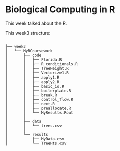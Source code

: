 # Biological Computing in R

This week talked about the R.

This week3 structure:

```plaintext

├── week3
│   └── MyRCoursework
│       ├── code
│       │   ├── Florida.R    
│       │   ├── R_conditionals.R
│       │   ├── TreeHeight.R
│       │   ├── Vectorize1.R
│       │   ├── apply1.R
│       │   ├── apply2.R
│       │   ├── basic_io.R
│       │   ├── boilerplate.R
│       │   ├── break.R
│       │   ├── control_flow.R
│       │   ├── next.R
│       │   ├── preallocate.R
│       │   └── MyResults.Rout
│       │
│       ├── data
│       │   └── trees.csv
│       │
│       └── results
│           ├── MyData.csv
│           └── TreeHts.csv
```
##

##

##
